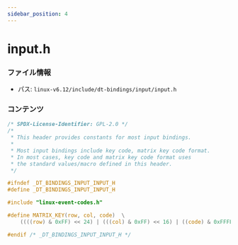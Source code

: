```yaml
---
sidebar_position: 4
---
```

# input.h

### ファイル情報

- パス: `linux-v6.12/include/dt-bindings/input/input.h`

### コンテンツ

```h
/* SPDX-License-Identifier: GPL-2.0 */
/*
 * This header provides constants for most input bindings.
 *
 * Most input bindings include key code, matrix key code format.
 * In most cases, key code and matrix key code format uses
 * the standard values/macro defined in this header.
 */

#ifndef _DT_BINDINGS_INPUT_INPUT_H
#define _DT_BINDINGS_INPUT_INPUT_H

#include "linux-event-codes.h"

#define MATRIX_KEY(row, col, code)	\
	((((row) & 0xFF) << 24) | (((col) & 0xFF) << 16) | ((code) & 0xFFFF))

#endif /* _DT_BINDINGS_INPUT_INPUT_H */

```
